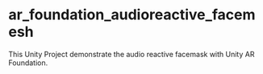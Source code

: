 # ar_foundation_audioreactive_facemesh
This Unity Project demonstrate the audio reactive facemask with Unity AR Foundation.

